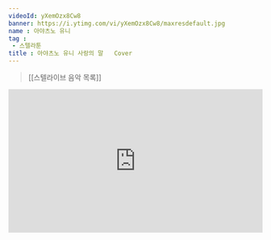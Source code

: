 ```yaml
---
videoId: yXemOzx8Cw8
banner: https://i.ytimg.com/vi/yXemOzx8Cw8/maxresdefault.jpg
name : 아야츠노 유니
tag : 
 - 스텔라툰
title : 아야츠노 유니 사랑의 말   Cover
---
```

> [[스텔라이브 음악 목록]]
<div style="position:relative;width:100%;padding-bottom:56.25%"><iframe style="width:100%;height:100%; position:absolute"  src="https://www.youtube.com/embed/yXemOzx8Cw8"  frameborder="0" allow="accelerometer; autoplay; clipboard-write; encrypted-media; gyroscope; picture-in-picture; web-share" allowfullscreen></iframe></div>